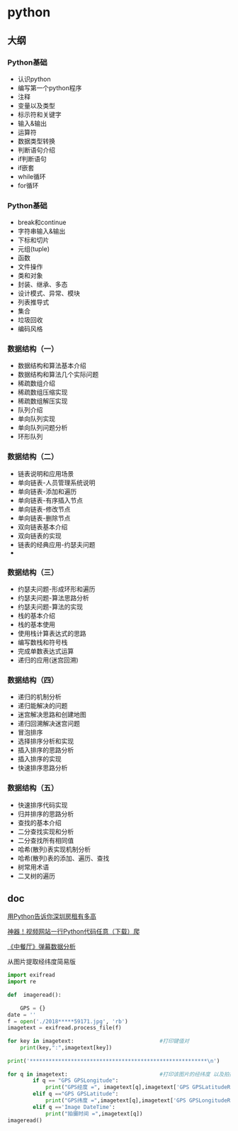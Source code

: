 # python

## 大纲

###  Python基础
* 认识python
* 编写第一个python程序
* 注释
* 变量以及类型
* 标示符和关键字
* 输入&输出
* 运算符
* 数据类型转换
* 判断语句介绍
* if判断语句
* if嵌套
* while循环
* for循环

###  Python基础
* break和continue
* 字符串输入&输出
* 下标和切片
* 元组(tuple)
* 函数
* 文件操作
* 类和对象
* 封装、继承、多态
* 设计模式、异常、模块
* 列表推导式
* 集合
* 垃圾回收
* 编码风格

###  数据结构（一）
* 数据结构和算法基本介绍
* 数据结构和算法几个实际问题
* 稀疏数组介绍
* 稀疏数组压缩实现
* 稀疏数组解压实现
* 队列介绍
* 单向队列实现
* 单向队列问题分析
* 环形队列

###  数据结构（二）
* 链表说明和应用场景
* 单向链表-人员管理系统说明
* 单向链表-添加和遍历
* 单向链表-有序插入节点
* 单向链表-修改节点
* 单向链表-删除节点
* 双向链表基本介绍
* 双向链表的实现
* 链表的经典应用-约瑟夫问题
* 

###  数据结构（三）
* 约瑟夫问题-形成环形和遍历
* 约瑟夫问题-算法思路分析
* 约瑟夫问题-算法的实现
* 栈的基本介绍
* 栈的基本使用
* 使用栈计算表达式的思路
* 编写数栈和符号栈
* 完成单数表达式运算
* 递归的应用(迷宫回溯)

###  数据结构（四）
* 递归的机制分析
* 递归能解决的问题
* 迷宫解决思路和创建地图
* 递归回溯解决迷宫问题
* 冒泡排序
* 选择排序分析和实现
* 插入排序的思路分析
* 插入排序的实现
* 快速排序思路分析

### 数据结构（五）
* 快速排序代码实现
* 归并排序的思路分析
* 查找的基本介绍
* 二分查找实现和分析
* 二分查找所有相同值
* 哈希(散列)表实现机制分析
* 哈希(散列)表的添加、遍历、查找
* 树常用术语
* 二叉树的遍历 

## doc
[用Python告诉你深圳房租有多高](http://www.imooc.com/article/258729)

[神器！视频网站一行Python代码任意（下载）爬](https://mp.weixin.qq.com/s/DAvL-IqZ4RM72Sl69nUlwg)

[《中餐厅》弹幕数据分析](https://mp.weixin.qq.com/s/M--ABOJ55CiNkq6sb7PK9g)

从图片提取经纬度简易版
```python
import exifread
import re
  
def  imageread():
 
    GPS = {}
date = ''
f = open('./2018*****59171.jpg', 'rb')
imagetext = exifread.process_file(f)
 
for key in imagetext:                           #打印键值对
    print(key,":",imagetext[key])
 
print('********************************************************\n')
 
for q in imagetext:                             #打印该图片的经纬度 以及拍摄的时间
        if q == "GPS GPSLongitude":
            print("GPS经度 =", imagetext[q],imagetext['GPS GPSLatitudeRef'])
        elif q =="GPS GPSLatitude":
            print("GPS纬度 =",imagetext[q],imagetext['GPS GPSLongitudeRef'])
        elif q =='Image DateTime':
            print("拍摄时间 =",imagetext[q])
imageread()
```